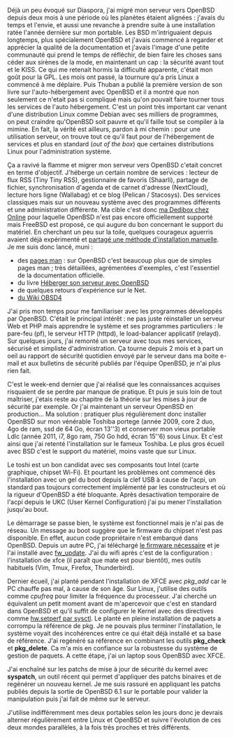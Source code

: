 <!-- title: Deux installations de OpenBSD -->
<!-- categories: Hébergement BSD -->

Déjà un peu évoqué sur Diaspora, j'ai migré mon serveur vers OpenBSD depuis
deux mois<!-- more --> à une période où les planètes étaient alignées : j'avais du temps et
l'envie, et aussi une revanche à prendre suite à une installation ratée l'année
dernière sur mon portable. Les BSD m'intriguaient depuis longtemps, plus
spécialement OpenBSD et j'avais commencé à regarder et apprécier la qualité de
la documentation et j'avais l'image d'une petite communauté qui prend le temps
de réfléchir, de bien faire les choses sans céder aux sirènes de la mode, en
maintenant un cap : la sécurité avant tout et le KISS. Ce qui me retenait
hormis la difficulté apparente, c'était mon goût pour la GPL. Les mois ont
passé, la tournure qu'a pris Linux a commencé à me déplaire. Puis Thuban a
publié la première version de son livre sur l'auto-hébergement avec OpenBSD et
il a montré que non seulement ce n'etait pas si compliqué mais qu'on pouvait
faire tourner tous les services de l'auto hébergement. C'est un point très
important car venant d'une distribution Linux comme Debian avec ses milliers de
programmes, on peut craindre qu'OpenBSD soit pauvre et qu'il faille tout se
compiler à la mimine. En fait, la vérité est ailleurs, pardon à mi chemin :
pour une utilisation serveur, on trouve tout ce qu'il faut pour de
l'hébergement de services et plus en standard (*out of the box*) que certaines
distributions Linux pour l'administration système.

Ça a ravivé la flamme et migrer mon serveur vers OpenBSD c'etait concret en
terme d'objectif. J'héberge un certain nombre de services : lecteur de flux RSS
(Tiny Tiny RSS), gestionnaire de favoris (Shaarli), partage de fichier,
synchronisation d'agenda et de carnet d'adresse (NextCloud), lecture hors ligne
(Wallabag) et ce blog (Pelican / Stacosys). Des services classiques mais sur un
nouveau système avec des programmes différents et une administration
différente. Ma cible c'est donc [ma Dedibox chez
Online](https://www.online.net/fr/serveur-dedie/dedibox-sc) pour laquelle
OpenBSD n'est pas encore officiellement supporté mais FreeBSD est proposé, ce
qui augure du bon concernant le support du matériel. En cherchant un peu sur la
toile, quelques courageux aguerris avaient déjà expérimenté et [partagé une
méthode d'installation
manuelle](https://devnullblg.wordpress.com/2014/04/18/openbsd-installation-on-a-dedibox-sc-gen2).
Je me suis donc lancé, muni :

- des [pages man](http://man.openbsd.org/cgi-bin/man.cgi) : sur OpenBSD c'est
  beaucoup plus que de simples pages man ; très détaillées, agrémentées
  d'exemples, c'est l'essentiel de la documentation officielle.  
- du livre [Héberger son serveur avec OpenBSD](https://www.atramenta.net/books/heberger-son-serveur-avec-openbsd/562)
- de quelques retours d'expérience sur le Net.
- [du Wiki OBSD4](https://obsd4a.net/wiki)

J'ai pris mon temps pour me familiariser avec les programmes développés par
OpenBSD. C'était le principal intérêt : ne pas juste réinstaller un serveur Web
et PHP mais apprendre le système et ses programmes particuliers : le pare-feu
(pf), le serveur HTTP (httpd), le load-balancer applicatif (relayd). Sur
quelques jours, j'ai remonté un serveur avec tous mes services, sécurisé et
simpliste d'administration. Ça tourne depuis 2 mois et à part un oeil au
rapport de sécurité quotidien envoyé par le serveur dans ma boite e-mail et aux
bulletins de sécurité publiés par l'équipe OpenBSD, je n'ai plus rien fait.

C'est le week-end dernier que j'ai réalisé que les connaissances acquises
risquaient de se perdre par manque de pratique. Et puis je suis loin de tout
maîtriser, j'etais reste au chapitre de la théorie sur les mises à jour de
sécurité par exemple. Or j'ai maintenant un serveur OpenBSD en production...
Ma solution : pratiquer plus régulièrement donc installer OpenBSD sur mon
vénérable  Toshiba portege (année 2009, core 2 duo, 4go de ram, ssd de 64 Go,
écran 13''3) et conserver mon vieux portable Ldlc (année 2011, i7, 8go ram, 750
Go hdd, écran 15''6) sous Linux. Et c'est ainsi que j'ai retenté l'installation
sur le fameux Toshiba. Le plus gros écueil avec BSD c'est le support du
matériel, moins vaste que sur Linux.

Le toshi est un bon candidat avec ses composants tout Intel (carte graphique,
chipset Wi-Fi). Et pourtant les problèmes ont commencé dès l'installation avec
un gel du boot depuis la clef USB à cause de l'acpi, un standard pas toujours
correctement implémenté par les constructeurs et où la rigueur d'OpenBSD a été
bloquante. Après desactivation temporaire de l'acpi depuis le UKC (User Kernel
Configuration) j'ai pu mener l'installation jusqu'au bout.

Le démarrage se passe bien, le système est fonctionnel mais je n'ai pas de
réseau. Un message au boot suggère que le firmware du chipset n'est pas
disponible. En effet, aucun code propriétaire n'est embarqué dans OpenBSD.
Depuis un autre PC, j'ai téléchargé [le firmware
nécessaire](http://firmware.openbsd.org/firmware/6.1) et je l'ai installé avec
[fw_update](http://man.openbsd.org/fw_update.1). J'ai du wifi après c'est de la
configuration : l'installation de xfce (il paraît que mate est pour bientôt),
mes outils habituels (Vim, Tmux, Firefox, Thunderbird).

Dernier écueil, j'ai planté pendant l'installation de XFCE avec *pkg_add* car
le PC chauffe pas mal, à cause de son âge. Sur Linux, j'utilise des outils
comme *cpufreq* pour limiter la fréquence du processeur. J'ai cherché un
équivalent un petit moment avant de m'apercevoir que c'est en standard dans
OpenBSD et qu'il suffit de configurer le Kernel avec des directives comme
[hw.setperf par sysctl](http://man.openbsd.org/sysctl.8). Le planté en pleine
installation de paquets a corrompu la référence de pkg. Je ne pouvais plus
terminer l'installation, le système voyait des incohérences entre ce qui était
déjà installé et sa base de référence. J'ai regénéré sa référence en combinant
les outils **pkg_check** et **pkg_delete**. Ca m'a mis en confiance sur la
robustesse du système de gestion de paquets. A cette étape, j'ai un laptop sous
OpenBSD avec XFCE.

J'ai enchaîné sur les patchs de mise à jour de sécurité du kernel avec
**syspatch**, un outil récent qui permet d'appliquer des patchs binaires et de
regénérer un nouveau kernel. Je me suis rassuré en appliquant les patchs
publiés depuis la sortie de OpenBSD 6.1 sur le portable pour valider la
manipulation puis j'ai fait de même sur le serveur.

J'utilise indifféremment mes deux portables selon les jours donc je devrais
alterner régulièrement entre Linux et OpenBSD et suivre l'évolution de ces deux
mondes parallèles, à la fois très proches et très différents.
